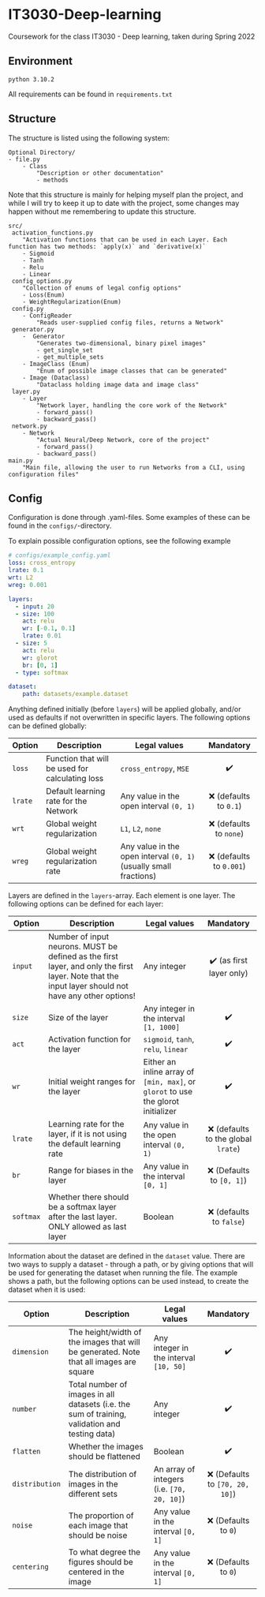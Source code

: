 # IT3030-Deep-learning
Coursework for the class IT3030 - Deep learning, taken during Spring 2022

## Environment
```python 3.10.2```

All requirements can be found in `requirements.txt`

## Structure
The structure is listed using the following system:
```
Optional Directory/
- file.py
    - Class
        "Description or other documentation"
        - methods
```

Note that this structure is mainly for helping myself plan the project, and while I will try to keep it up to date with the project, some changes may happen without me remembering to update this structure.
```
src/
 activation_functions.py
    "Activation functions that can be used in each Layer. Each function has two methods: `apply(x)` and `derivative(x)`
    - Sigmoid
    - Tanh
    - Relu
    - Linear
 config_options.py
    "Collection of enums of legal config options"
    - Loss(Enum)
    - WeightRegularization(Enum)
 config.py
    - ConfigReader
        "Reads user-supplied config files, returns a Network"
 generator.py
    -  Generator
        "Generates two-dimensional, binary pixel images"
        - get_single_set
        - get_multiple_sets
    - ImageClass (Enum)
        "Enum of possible image classes that can be generated"
    - Image (Dataclass)
        "Dataclass holding image data and image class"
 layer.py
    - Layer
        "Network layer, handling the core work of the Network"
        - forward_pass()
        - backward_pass()
 network.py
    - Network
        "Actual Neural/Deep Network, core of the project"
        - forward_pass()
        - backward_pass()
main.py
    "Main file, allowing the user to run Networks from a CLI, using configuration files"
```

## Config
Configuration is done through .yaml-files. Some examples of these can be found in the `configs/`-directory.

To explain possible configuration options, see the following example
```yaml
# configs/example_config.yaml
loss: cross_entropy
lrate: 0.1
wrt: L2
wreg: 0.001

layers:
  - input: 20
  - size: 100
    act: relu
    wr: [-0.1, 0.1]
    lrate: 0.01
  - size: 5
    act: relu
    wr: glorot
    br: [0, 1]
  - type: softmax

dataset:
    path: datasets/example.dataset
```

Anything defined initially (before `layers`) will be applied globally, and/or used as defaults if not overwritten in specific layers. The following options can be defined globally:

| Option | Description | Legal values | Mandatory |
| ------ | ----------- | ------------ | :-------: |
| `loss` | Function that will be used for calculating loss | `cross_entropy`, `MSE`| ✔️ |
| `lrate`| Default learning rate for the Network | Any value in the open interval `(0, 1)`| ❌ (defaults to `0.1`)|
| `wrt` | Global weight regularization | `L1`, `L2`, `none`| ❌ (defaults to `none`)|
| `wreg` | Global weight regularization rate | Any value in the open interval `(0, 1)` (usually small fractions) | ❌ (defaults to `0.001`) |


Layers are defined in the `layers`-array. Each element is one layer. The following options can be defined for each layer:

| Option | Description | Legal values | Mandatory |
| ------ | ----------- | ------------ | :-------: |
| `input`| Number of input neurons. MUST be defined as the first layer, and only the first layer. Note that the input layer should not have any other options! | Any integer | ✔️ (as first layer only) |
| `size` | Size of the layer | Any integer in the interval `[1, 1000]` | ✔️ |
| `act`  | Activation function for the layer | `sigmoid`, `tanh`, `relu`, `linear` | ✔️ |
| `wr`   | Initial weight ranges for the layer | Either an inline array of `[min, max]`, or `glorot` to use the glorot initializer | ✔️ |
| `lrate`| Learning rate for the layer, if it is not using the default learning rate | Any value in the open interval `(0, 1)`| ❌ (defaults to the global `lrate`)|
| `br`   | Range for biases in the layer | Any value in the interval `[0, 1]` | ❌ (Defaults to `[0, 1]`) |
| `softmax` | Whether there should be a softmax layer after the last layer. ONLY allowed as last layer | Boolean | ❌ (defaults to `false`) |

Information about the dataset are defined in the `dataset` value. There are two ways to supply a dataset - through a path, or by giving options that will be used for generating the dataset when running the file. The example shows a path, but the following options can be used instead, to create the dataset when it is used:

| Option | Description | Legal values | Mandatory |
| ------ | ----------- | ------------ | :-------: |
| `dimension` | The height/width of the images that will be generated. Note that all images are square | Any integer in the interval `[10, 50]` | ✔️ |
| `number` | Total number of images in all datasets (i.e. the sum of training, validation and testing data) | Any integer | ✔️ |
| `flatten` | Whether the images should be flattened | Boolean | ✔️ |
| `distribution` | The distribution of images in the different sets | An array of integers (i.e. `[70, 20, 10]`) | ❌ (Defaults to `[70, 20, 10]`) |
| `noise` | The proportion of each image that should be noise | Any value in the interval `[0, 1]` | ❌ (Defaults to `0`) |
| `centering` | To what degree the figures should be centered in the image | Any value in the interval `[0, 1]` | ❌ (Defaults to `0`) |
